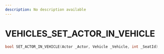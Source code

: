 ```yaml
---
description: No description available 
---
```


# VEHICLES\_SET_ACTOR_IN_VEHICLE

```cpp
bool SET_ACTOR_IN_VEHICLE(Actor _Actor, Vehicle _Vehicle, int _SeatId);
```